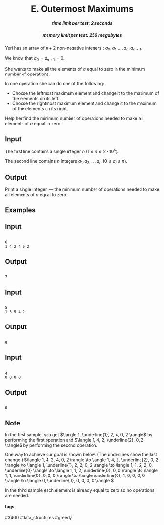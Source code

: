 <h1 style='text-align: center;'> E. Outermost Maximums</h1>

<h5 style='text-align: center;'>time limit per test: 2 seconds</h5>
<h5 style='text-align: center;'>memory limit per test: 256 megabytes</h5>

Yeri has an array of $n + 2$ non-negative integers : $a_0, a_1, ..., a_n, a_{n + 1}$.

We know that $a_0 = a_{n + 1} = 0$.

She wants to make all the elements of $a$ equal to zero in the minimum number of operations.

In one operation she can do one of the following: 

* Choose the leftmost maximum element and change it to the maximum of the elements on its left.
* Choose the rightmost maximum element and change it to the maximum of the elements on its right.

Help her find the minimum number of operations needed to make all elements of $a$ equal to zero.

## Input

The first line contains a single integer $n$ ($1 \le n \le 2 \cdot 10^5$).

The second line contains $n$ integers $a_1, a_2, \ldots, a_n$ ($0 \le a_i \le n$).

## Output

Print a single integer  — the minimum number of operations needed to make all elements of $a$ equal to zero.

## Examples

## Input


```

6
1 4 2 4 0 2

```
## Output


```

7

```
## Input


```

5
1 3 5 4 2

```
## Output


```

9

```
## Input


```

4
0 0 0 0

```
## Output


```

0

```
## Note

In the first sample, you get $\langle 1, \underline{1}, 2, 4, 0, 2 \rangle$ by performing the first operation and $\langle 1, 4, 2, \underline{2}, 0, 2 \rangle$ by performing the second operation.

One way to achieve our goal is shown below. (The underlines show the last change.) $\langle 1, 4, 2, 4, 0, 2 \rangle \to \langle 1, 4, 2, \underline{2}, 0, 2 \rangle \to \langle 1, \underline{1}, 2, 2, 0, 2 \rangle \to \langle 1, 1, 2, 2, 0, \underline{0} \rangle \to \langle 1, 1, 2, \underline{0}, 0, 0 \rangle \to \langle 1, 1, \underline{0}, 0, 0, 0 \rangle \to \langle \underline{0}, 1, 0, 0, 0, 0 \rangle \to \langle 0, \underline{0}, 0, 0, 0, 0 \rangle $

In the third sample each element is already equal to zero so no operations are needed.



#### tags 

#3400 #data_structures #greedy 
